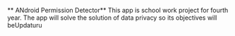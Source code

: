 ** ANdroid Permission Detector**
This app is school work project  for fourth year. The app will solve the solution of data privacy so its objectives will beUpdaturu
